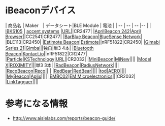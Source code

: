 # iBeaconデバイス


| 商品名 | Maker　| データシート|BLE Module | 電池 |
| -- | -- | -- |-- |
| [IBKS105](http://ibeacon.accent-systems.com/products) | [accent systems](http://ibeacon.accent-systems.com/) |[URL](http://ibeacon.accent-systems.com/wp-content/uploads/support/iBks105-V1.1Datasheet.pdf)||CR2477|
|[AprilBeacon 242](http://aprbrother.com/en/product.htm)|[April Browser](http://aprbrother.com/)||CC2541|CR2477|
|[BarBlue Beacon](http://bluesensenetworks.com/product/bluebar-beacon/)|[BlueSense Network](http://bluesensenetworks.com/)| |BLE113|CR2450|
|[Estimote Beacon](http://estimote.com/#jump-to-products)|[Estimote](http://estimote.com/)||nRF51822|CR2450|
|[Gimabl Series 21](http://store.gimbal.com/)|[Gimbal](http://www.gimbal.com/)||独自|単3 4本|
|[Bluetooth Beacon](https://store.kontakt.io/our-products/1-bluetooth-beacon.html)|[Kontact.io](http://kontakt.io/)||nRF51822|CR2477|
|[Particle](https://kstechnologies.com/particle/)|[KSTechnology](https://kstechnologies.com/)|[URL](https://kstechnologies.com/wp-content/uploads/2015/04/Particle-Device-Specification-Rev-B.pdf)||CR2032|
|[MiniBeacon](http://minew.en.alibaba.com/)|[MiNew](http://minew.en.alibaba.com/)||||
|[Model X](https://roximity.com/model-x/)|[ROXIMITY](http://roximity.com/)|||単3 3本|
|[RadBeacon](http://store.radiusnetworks.com/collections/all/products/radbeacon-x2)|[RadiusNetwork](http://www.radiusnetworks.com/)||||
|[RecoBeacon](http://reco2.me/)|[Reco](http://reco2.me/)||||
|[RedBear](http://redbearlab.com/nrf51822/)|[RedBear](http://redbearlab.com/)||||
|[tod](http://www.discoveraero.com/shop/)|[AERO](http://www.discoveraero.com/)||||
|[MyBeacon](http://www.aplix.co.jp/?page_id=8620)|[Aplix](http://www.aplix.co.jp/)||||
|[EMBC02](http://www.emmicroelectronic.com/press-release/embc02-industrys-lowest-power-bluetooth-smart-sensor-beacon-comes-switzerland)|[EM Microelectronics](http://www.emmicroelectronic.com/press-release/embc02-industrys-lowest-power-bluetooth-smart-sensor-beacon-comes-switzerland)|||CR2032|
|[LinkTaggaer](http://www.linktagger.com/)||||


# 参考になる情報
* http://www.aislelabs.com/reports/beacon-guide/

